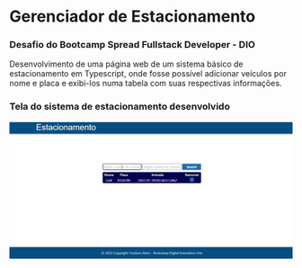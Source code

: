 # Gerenciador de Estacionamento

### Desafio do Bootcamp Spread Fullstack Developer - DIO

Desenvolvimento  de uma página web de um sistema básico de estacionamento em Typescript, onde fosse possível adicionar veículos por nome e placa e  exibi-los numa tabela com suas respectivas informações.


### Tela do sistema de estacionamento desenvolvido
<p align = "center">
      <img src = "https://github.com/gsmalves/GestaoEstacionamento/blob/master/tela.jpeg"  />
</p>


